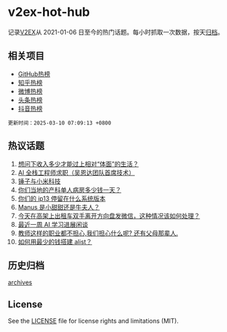 # v2ex-hot-hub

 记录[V2EX](https://www.v2ex.com/)从 2021-01-06 日至今的热门话题。每小时抓取一次数据，按天[归档](archives)。
 
 ## 相关项目

- [GitHub热榜](https://github.com/lonnyzhang423/github-hot-hub)
- [知乎热榜](https://github.com/lonnyzhang423/zhihu-hot-hub)
- [微博热榜](https://github.com/lonnyzhang423/weibo-hot-hub)
- [头条热榜](https://github.com/lonnyzhang423/toutiao-hot-hub)
- [抖音热榜](https://github.com/lonnyzhang423/douyin-hot-hub)


 `更新时间：2025-03-10 07:09:13 +0800`

## 热议话题

1. [想问下收入多少才能过上相对“体面”的生活？](https://www.v2ex.com/t/1117053)
1. [AI 全栈工程师求职（吴恩达团队首席技术）](https://www.v2ex.com/t/1116989)
1. [锤子与小米科技](https://www.v2ex.com/t/1117016)
1. [你们当地的产科单人病房多少钱一天？](https://www.v2ex.com/t/1117020)
1. [你们的 ip13 停留在什么系统版本](https://www.v2ex.com/t/1117002)
1. [Manus 是小甜甜还是牛夫人？](https://www.v2ex.com/t/1116988)
1. [今天在高架上出租车双手离开方向盘发微信，这种情况该如何处理？](https://www.v2ex.com/t/1117026)
1. [最近一周 AI 学习进展闲谈](https://www.v2ex.com/t/1116999)
1. [教师这样的职业都不担心,我们担心什么呢? 还有父母那辈人.](https://www.v2ex.com/t/1117063)
1. [如何用最少的钱搭建 alist？](https://www.v2ex.com/t/1117046)

## 历史归档

[archives](archives)

## License

See the [LICENSE](LICENSE) file for license rights and limitations (MIT).
